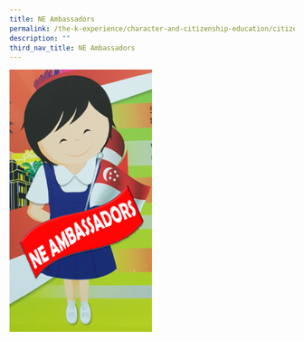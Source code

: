 ```yaml
---
title: NE Ambassadors
permalink: /the-k-experience/character-and-citizenship-education/citizenship-programmes/ne-ambassadors/
description: ""
third_nav_title: NE Ambassadors
---
```

<img style="width: 50%;" src="/images/nea.png" />